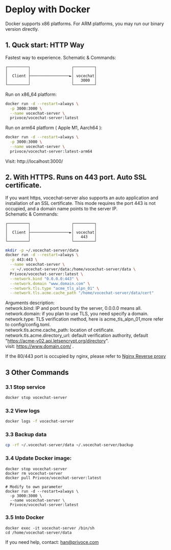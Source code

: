 # Deploy with Docker

Docker supports x86 platforms. For ARM platforms, you may run our binary version directly. 

## 1. Quck start:  HTTP Way<span id=id1></span>

Fastest way to experience.
Schematic & Commands:
```
┌─────────┐                  ┌─────────┐  
│         │                  │         │  
│  Client ├─────────────────►│ vocechat│  
│         │                  │   3000  │  
└─────────┘                  └─────────┘  
```
Run on x86_64 platform:
```bash
docker run -d --restart=always \
  -p 3000:3000 \
  --name vocechat-server \
  privoce/vocechat-server:latest
```
Run on arm64 platform ( Apple M1, Aarch64 ):  
```bash
docker run -d --restart=always \
  -p 3000:3000 \
  --name vocechat-server \
  privoce/vocechat-server:latest-arm64
```

Visit: http://localhost:3000/

## 2. With HTTPS. Runs on 443 port. Auto SSL certificate. <span id=id2></span>
If you want https, vocechat-server also supports an auto application and installation of an SSL certificate. This mode requires the port 443 is not occupied, and a domain name points to the server IP.  
Schematic & Commands:
```
┌─────────┐                  ┌─────────┐
│         │                  │         │
│  Client ├─────────────────►│ vocechat│
│         │                  │   443   │
└─────────┘                  └─────────┘
```
```bash
mkdir -p ~/.vocechat-server/data
docker run -d --restart=always \
  -p 443:443 \
  --name vocechat-server \
  -v ~/.vocechat-server/data:/home/vocechat-server/data \
  Privoce/vocechat-server:latest \
  --network.bind "0.0.0.0:443" \
  --network.domain "www.domain.com" \
  --network.tls.type "acme_tls_alpn_01" \
  --network.tls.acme.cache_path "/home/vocechat-server/data/cert"
```
Arguments description:  
network.bind: IP and port bound by the server, 0.0.0.0 means all.  
network.domain: if you plan to use TLS, you need specify a domain.  
network.type: TLS verification method, here is acme_tls_alpn_01,more refer to config/config.toml.  
network.tls.acme.cache_path: location of cetificate.    
network.tls.acme.directory_url: default verification authority, default "https://acme-v02.api.letsencrypt.org/directory".    
visit: https://www.domain.com/ .

If the 80/443 port is occupied by nginx, please refer to [Nginx Reverse proxy](install-by-docker-nginx.md)


## 3 Other Commands
### 3.1 Stop service
```bash
docker stop vocechat-server
```

### 3.2 View logs
```bash
docker logs -f vocechat-server
```

### 3.3 Backup data
```bash
cp -rf ~/.vocechat-server/data ~/.vocechat-server/backup
```

### 3.4 Update Docker image:
```shell
docker stop vocechat-server
docker rm vocechat-server
docker pull Privoce/vocechat-server:latest

# Modify to own parameter
docker run -d --restart=always \
  -p 3000:3000 \
  --name vocechat-server \
  Privoce/vocechat-server:latest  
```

### 3.5 Into Docker 
```shell
docker exec -it vocechat-server /bin/sh
cd /home/vocechat-server/data
```
If you need help, contact: han@privoce.com

